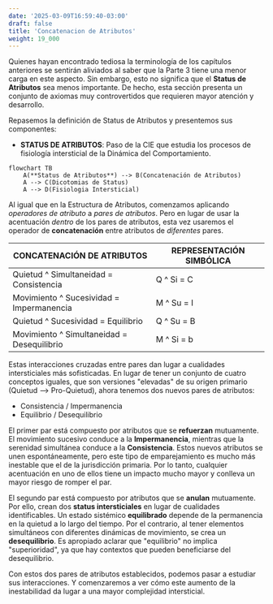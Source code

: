 ```yaml
---
date: '2025-03-09T16:59:40-03:00'
draft: false
title: 'Concatenacion de Atributos'
weight: 19_000
---
```


Quienes hayan encontrado tediosa la terminología de los capítulos anteriores se sentirán aliviados al saber que la Parte 3 tiene una menor carga en este aspecto. Sin embargo, esto no significa que el **Status de Atributos** sea menos importante. De hecho, esta sección presenta un conjunto de axiomas muy controvertidos que requieren mayor atención y desarrollo.

Repasemos la definición de Status de Atributos y presentemos sus componentes:

- **STATUS DE ATRIBUTOS**: Paso de la CIE que estudia los procesos de fisiología intersticial de la Dinámica del Comportamiento.

```mermaid
flowchart TB
    A(**Status de Atributos**) --> B(Concatenación de Atributos)
    A --> C(Dicotomias de Status)
    A --> D(Fisiologia Intersticial)
```

Al igual que en la Estructura de Atributos, comenzamos aplicando *operadores de atributo* a *pares de atributos*. Pero en lugar de usar la acentuación *dentro* de los pares de atributos, esta vez usaremos el operador de **concatenación** entre atributos de *diferentes* pares.

| **CONCATENACIÓN DE ATRIBUTOS** | **REPRESENTACIÓN SIMBÓLICA** |
| --- | --- |
| Quietud ^ Simultaneidad = Consistencia | Q ^ Si = C |
| Movimiento ^ Sucesividad = Impermanencia | M ^ Su = I |
| Quietud ^ Sucesividad = Equilibrio | Q ^ Su = B |
| Movimiento ^ Simultaneidad = Desequilibrio | M ^ Si = b |

Estas interacciones cruzadas entre pares dan lugar a cualidades intersticiales más sofisticadas. En lugar de tener un conjunto de cuatro conceptos iguales, que son versiones "elevadas" de su origen primario (Quietud --> Pro-Quietud), ahora tenemos dos nuevos pares de atributos:

- Consistencia / Impermanencia
- Equilibrio / Desequilibrio

El primer par está compuesto por atributos que se **refuerzan** mutuamente. El movimiento sucesivo conduce a la **Impermanencia**, mientras que la serenidad simultánea conduce a la **Consistencia**. Estos nuevos atributos se unen espontáneamente, pero este tipo de emparejamiento es mucho más inestable que el de la jurisdicción primaria. Por lo tanto, cualquier acentuación en uno de ellos tiene un impacto mucho mayor y conlleva un mayor riesgo de romper el par.

El segundo par está compuesto por atributos que se **anulan** mutuamente. Por ello, crean dos **status intersticiales** en lugar de cualidades identificables. Un estado sistémico **equilibrado** depende de la permanencia en la quietud a lo largo del tiempo. Por el contrario, al tener elementos simultáneos con diferentes dinámicas de movimiento, se crea un **desequilibrio**. Es apropiado aclarar que "equilibrio" no implica "superioridad", ya que hay contextos que pueden beneficiarse del desequilibrio.

Con estos dos pares de atributos establecidos, podemos pasar a estudiar sus interacciones. Y comenzaremos a ver cómo este aumento de la inestabilidad da lugar a una mayor complejidad intersticial.